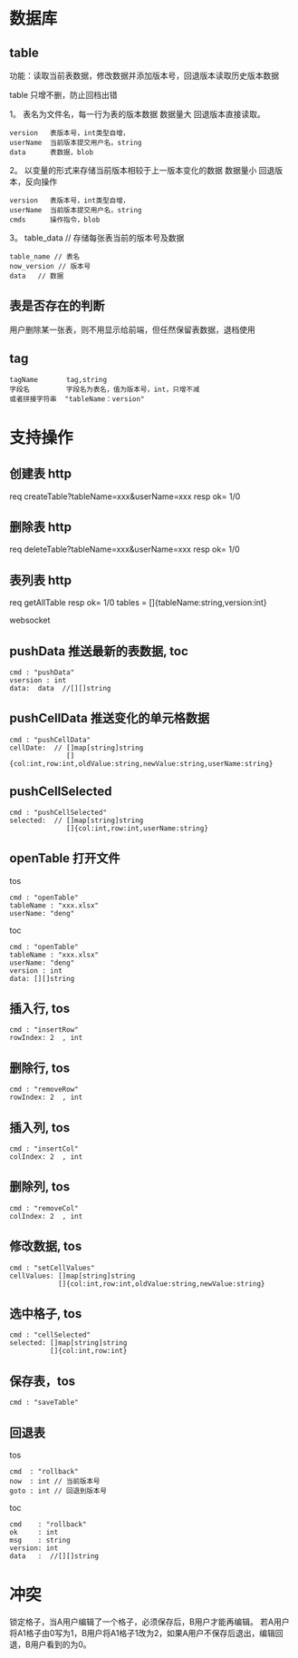 # 数据库

## table
功能：读取当前表数据，修改数据并添加版本号，回退版本读取历史版本数据

table 只增不删，防止回档出错

1。
表名为文件名，每一行为表的版本数据
数据量大
回退版本直接读取。
```
version   表版本号，int类型自增，
userName  当前版本提交用户名，string
data      表数据，blob
```

2。
以变量的形式来存储当前版本相较于上一版本变化的数据
数据量小
回退版本，反向操作
```
version   表版本号，int类型自增，
userName  当前版本提交用户名，string
cmds      操作指令，blob
```

3。
table_data // 存储每张表当前的版本号及数据
```
table_name // 表名
now_version // 版本号
data   // 数据
```


## 表是否存在的判断
用户删除某一张表，则不用显示给前端，但任然保留表数据，退档使用

## tag
```
tagName       tag,string
字段名         字段名为表名，值为版本号，int，只增不减
或者拼接字符串  "tableName：version"  
```



# 支持操作

## 创建表 http
req  createTable?tableName=xxx&userName=xxx
resp ok= 1/0

## 删除表 http
req  deleteTable?tableName=xxx&userName=xxx
resp ok= 1/0

## 表列表 http
req  getAllTable
resp ok= 1/0
     tables = []{tableName:string,version:int}
        
websocket

## pushData 推送最新的表数据, toc
```
cmd : "pushData"
vsersion : int
data:  data  //[][]string
```

## pushCellData 推送变化的单元格数据
```
cmd : "pushCellData"
cellDate:  // []map[string]string 
              []{col:int,row:int,oldValue:string,newValue:string,userName:string}
```

## pushCellSelected
```
cmd : "pushCellSelected"
selected:  // []map[string]string 
              []{col:int,row:int,userName:string}
```

## openTable 打开文件
tos
```
cmd : "openTable"
tableName : "xxx.xlsx"
userName: "deng"
```

toc
```
cmd : "openTable"
tableName : "xxx.xlsx"
userName: "deng"
version : int
data: [][]string
```

## 插入行, tos
```
cmd : "insertRow"
rowIndex: 2  , int
```

## 删除行, tos
```
cmd : "removeRow"
rowIndex: 2  , int
```

## 插入列, tos
```
cmd : "insertCol"
colIndex: 2  , int
```

## 删除列, tos
```
cmd : "removeCol"
colIndex: 2  , int
```

## 修改数据, tos
```
cmd : "setCellValues"
cellValues: []map[string]string
            []{col:int,row:int,oldValue:string,newValue:string}
```

## 选中格子, tos
```
cmd : "cellSelected"
selected: []map[string]string
          []{col:int,row:int}
```

## 保存表，tos
```
cmd : "saveTable"
```

## 回退表
tos
```
cmd  : "rollback"
now  : int // 当前版本号
goto : int // 回退到版本号
```

toc
```
cmd    : "rollback"
ok     : int
msg    : string
version: int
data   :  //[][]string
```

 
 # 冲突
 
锁定格子，当A用户编辑了一个格子，必须保存后，B用户才能再编辑。
若A用户将A1格子由0写为1，B用户将A1格子1改为2，如果A用户不保存后退出，编辑回退，B用户看到的为0。